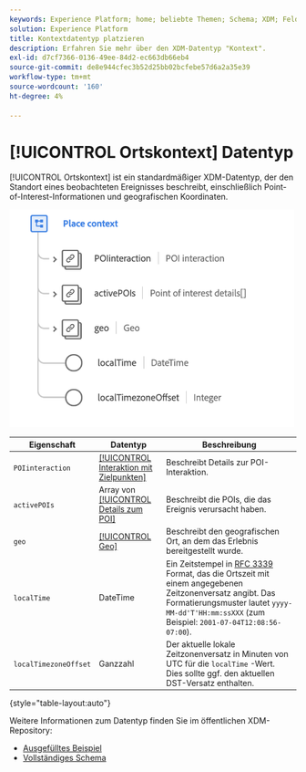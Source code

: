 ```yaml
---
keywords: Experience Platform; home; beliebte Themen; Schema; XDM; Felder; Schemas; Schemas; Ortskontext; placeContext; Datentyp; Datentyp; Datentyp;
solution: Experience Platform
title: Kontextdatentyp platzieren
description: Erfahren Sie mehr über den XDM-Datentyp "Kontext".
exl-id: d7cf7366-0136-49ee-84d2-ec663db66eb4
source-git-commit: de8e944cfec3b52d25bb02bcfebe57d6a2a35e39
workflow-type: tm+mt
source-wordcount: '160'
ht-degree: 4%

---
```


# [!UICONTROL Ortskontext] Datentyp

[!UICONTROL Ortskontext] ist ein standardmäßiger XDM-Datentyp, der den Standort eines beobachteten Ereignisses beschreibt, einschließlich Point-of-Interest-Informationen und geografischen Koordinaten.

<img src="../images/data-types/place-context.png" width="500" /><br />

| Eigenschaft | Datentyp | Beschreibung |
| --- | --- | --- |
| `POIinteraction` | [[!UICONTROL Interaktion mit Zielpunkten]](./poi-interaction.md) | Beschreibt Details zur POI-Interaktion. |
| `activePOIs` | Array von [[!UICONTROL Details zum POI]](./poi-details.md) | Beschreibt die POIs, die das Ereignis verursacht haben. |
| `geo` | [[!UICONTROL Geo]](./geo.md) | Beschreibt den geografischen Ort, an dem das Erlebnis bereitgestellt wurde. |
| `localTime` | DateTime | Ein Zeitstempel in [RFC 3339](https://tools.ietf.org/html/rfc3339) Format, das die Ortszeit mit einem angegebenen Zeitzonenversatz angibt. Das Formatierungsmuster lautet `yyyy-MM-dd'T'HH:mm:ssXXX` (zum Beispiel: `2001-07-04T12:08:56-07:00`). |
| `localTimezoneOffset` | Ganzzahl | Der aktuelle lokale Zeitzonenversatz in Minuten von UTC für die `localTime` -Wert. Dies sollte ggf. den aktuellen DST-Versatz enthalten. |

{style="table-layout:auto"}

Weitere Informationen zum Datentyp finden Sie im öffentlichen XDM-Repository:

* [Ausgefülltes Beispiel](https://github.com/adobe/xdm/blob/master/components/datatypes/placecontext.example.1.json)
* [Vollständiges Schema](https://github.com/adobe/xdm/blob/master/components/datatypes/placecontext.schema.json)
